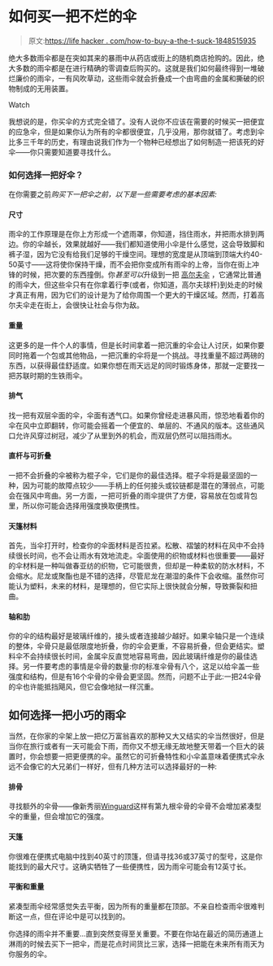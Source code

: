 # 如何买一把不烂的伞

> 原文:[https://life hacker . com/how-to-buy-a-the-t-suck-1848515935](https://lifehacker.com/how-to-buy-an-umbrella-that-doesn-t-suck-1848515935)

绝大多数雨伞都是在突如其来的暴雨中从药店或街上的随机商店抢购的。因此，绝大多数的雨伞都是在进行精确的零调查后购买的。这就是我们如何最终得到一堆破烂廉价的雨伞，一有风吹草动，这些雨伞就会折叠成一个由弯曲的金属和撕破的织物制成的无用装置。

Watch

我想说的是，你买伞的方式完全错了。没有人说你不应该在需要的时候买一把便宜的应急伞，但是如果你认为所有的伞都很便宜，几乎没用，那你就错了。考虑到伞比多三千年的历史，有理由说我们作为一个物种已经想出了如何制造一把该死的好伞——你只需要知道要寻找什么。

### 如何选择一把好伞？

在你需要之前*购买下一把伞之前，以下是一些需要考虑的基本因素:*

#### **尺寸**

雨伞的工作原理是在你上方形成一个遮雨罩，你知道，挡住雨水，并把雨水排到两边。你的伞越长，效果就越好——我们都知道使用小伞是什么感觉，这会导致脚和裤子湿，因为它没有给我们足够的干燥空间。理想的宽度是从顶端到顶端大约40-50英寸——这将使你保持干燥，而不会把你变成所有雨伞的上帝，当你在街上冲锋的时候，把次要的东西撞倒。你*甚至可以*升级到一把 [高尔夫伞](https://jhumbrellamanufacturers.com/html_news/Do-You-Really-Know-What-Is-a-Golf-Umbrella-60.html#:~:text=What%20is%20the%20biggest%20difference,umbrellas%2C%20here%20are%20some%20summary%3A&text=The%20golf%20umbrella%20is%20much,can%20only%20protect%20one%20people.) ，它通常比普通的雨伞大，但这些伞只有在你拿着行李(或者，你知道，高尔夫球杆)到处走的时候才真正有用，因为它们的设计是为了给你周围一个更大的干燥区域。然而，打着高尔夫伞走在街上，会很快让社会与你为敌。

#### **重量**

这更多的是一件个人的事情，但是长时间拿着一把沉重的伞会让人讨厌，如果你要同时拖着一个包或其他物品，一把沉重的伞将是一个挑战。寻找重量不超过两磅的东西，以获得最佳舒适度。如果你想在雨天远足的同时锻炼身体，那就一定要找一把苏联时期的生铁雨伞。

#### **排气**

找一把有双层伞面的伞，伞面有透气口。如果你曾经走进暴风雨，惊恐地看着你的伞在风中立即翻转，你可能会摇着一个便宜的、单层的、不通风的版本。这些通风口允许风穿过树冠，减少了从里到外的机会，而双层仍然可以阻挡雨水。

#### **直杆与可折叠**

一把不会折叠的伞被称为棍子伞，它们是你的最佳选择。棍子伞将是最坚固的一种，因为可能的故障点较少——手柄上的任何接头或铰链都是潜在的薄弱点，可能会在强风中弯曲。另一方面，一把可折叠的雨伞提供了方便，容易放在包或背包里，所以你可能会选择用强度换取便携性。

#### **天篷材料**

首先，当伞打开时，检查你的伞面材料是否拉紧。松散、褶皱的材料在风中不会持续很长时间，也不会让雨水有效地流走。伞面使用的织物或材料也很重要——最好的伞材料是一种叫做春亚纺的织物，它可能很贵，但却是一种柔软的防水材料，不会缩水。尼龙或聚酯也是不错的选择，尽管尼龙在潮湿的条件下会收缩。虽然你可能认为塑料，未来的材料，是理想的，但它实际上很快就会分解，导致撕裂和扭曲。

#### **轴和肋**

你的伞的结构最好是玻璃纤维的，接头或者连接越少越好。如果伞轴只是一个连续的整体，伞骨只是最低限度地折叠，你的伞会更重，不容易折叠，但会更结实。塑料伞不会持续很长时间，金属伞反直觉地容易弯曲，因此玻璃纤维是你的最佳选择。另一件要考虑的事情是伞骨的数量:你的标准伞骨有八个，这足以给伞盖一些强度和结构，但是有16个伞骨的伞骨会更坚固。然而，问题不止于此:一把24伞骨的伞也许能抵挡飓风，但它会像地狱一样沉重。

## 如何选择一把小巧的雨伞

当然，在你家的伞架上放一把亿万富翁喜欢的那种又大又结实的伞当然很好，但是当你在旅行或者有一天可能会下雨，而你又不想无缘无故地整天带着一个巨大的装置时，你会想要一把更便携的伞。虽然它的可折叠特性和小伞盖意味着便携式伞永远不会像它的大兄弟们一样好，但有几种方法可以选择最好的一种:

#### **排骨**

寻找额外的伞骨——像新秀丽[Winguard](https://shop.samsonite.com/accessories/umbrellas/windguard-auto-open-umbrella/51700XXXX.html)这样有第九根伞骨的伞骨不会增加紧凑型伞的重量，但会增加它的强度。

#### **天篷**

你很难在便携式电脑中找到40英寸的顶篷，但请寻找36或37英寸的型号，这是你能找到的最大尺寸。这确实牺牲了一些便携性，因为雨伞可能会有12英寸长。

#### **平衡和重量**

紧凑型雨伞经常感觉失去平衡，因为所有的重量都在顶部。不亲自检查雨伞很难判断这一点，但在评论中是可以找到的。

你选择的雨伞并不重要...直到突然变得至关重要。不要在你站在最近的简历通道上淋雨的时候去买下一把伞，而是花点时间货比三家，选择一把能在未来所有雨天为你服务的伞。